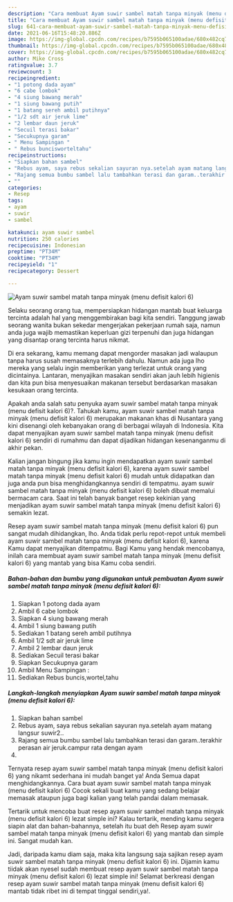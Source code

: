 ```yaml
---
description: "Cara membuat Ayam suwir sambel matah tanpa minyak (menu defisit kalori 6) Sederhana dan Mudah Dibuat"
title: "Cara membuat Ayam suwir sambel matah tanpa minyak (menu defisit kalori 6) Sederhana dan Mudah Dibuat"
slug: 641-cara-membuat-ayam-suwir-sambel-matah-tanpa-minyak-menu-defisit-kalori-6-sederhana-dan-mudah-dibuat
date: 2021-06-16T15:48:20.886Z
image: https://img-global.cpcdn.com/recipes/b7595b065100adae/680x482cq70/ayam-suwir-sambel-matah-tanpa-minyak-menu-defisit-kalori-6-foto-resep-utama.jpg
thumbnail: https://img-global.cpcdn.com/recipes/b7595b065100adae/680x482cq70/ayam-suwir-sambel-matah-tanpa-minyak-menu-defisit-kalori-6-foto-resep-utama.jpg
cover: https://img-global.cpcdn.com/recipes/b7595b065100adae/680x482cq70/ayam-suwir-sambel-matah-tanpa-minyak-menu-defisit-kalori-6-foto-resep-utama.jpg
author: Mike Cross
ratingvalue: 3.7
reviewcount: 3
recipeingredient:
- "1 potong dada ayam"
- "6 cabe lombok"
- "4 siung bawang merah"
- "1 siung bawang putih"
- "1 batang sereh ambil putihnya"
- "1/2 sdt air jeruk lime"
- "2 lembar daun jeruk"
- "Secuil terasi bakar"
- "Secukupnya garam"
- " Menu Sampingan "
- " Rebus buncisworteltahu"
recipeinstructions:
- "Siapkan bahan sambel"
- "Rebus ayam, saya rebus sekalian sayuran nya.setelah ayam matang langsur suwir2.."
- "Rajang semua bumbu sambel lalu tambahkan terasi dan garam..terakhir perasan air jeruk.campur rata dengan ayam"
- ""
categories:
- Resep
tags:
- ayam
- suwir
- sambel

katakunci: ayam suwir sambel 
nutrition: 250 calories
recipecuisine: Indonesian
preptime: "PT34M"
cooktime: "PT34M"
recipeyield: "1"
recipecategory: Dessert

---
```



![Ayam suwir sambel matah tanpa minyak (menu defisit kalori 6)](https://img-global.cpcdn.com/recipes/b7595b065100adae/680x482cq70/ayam-suwir-sambel-matah-tanpa-minyak-menu-defisit-kalori-6-foto-resep-utama.jpg)

Selaku seorang orang tua, mempersiapkan hidangan mantab buat keluarga tercinta adalah hal yang menggembirakan bagi kita sendiri. Tanggung jawab seorang  wanita bukan sekedar mengerjakan pekerjaan rumah saja, namun anda juga wajib memastikan keperluan gizi terpenuhi dan juga hidangan yang disantap orang tercinta harus nikmat.

Di era  sekarang, kamu memang dapat mengorder masakan jadi walaupun tanpa harus susah memasaknya terlebih dahulu. Namun ada juga lho mereka yang selalu ingin memberikan yang terlezat untuk orang yang dicintainya. Lantaran, menyajikan masakan sendiri akan jauh lebih higienis dan kita pun bisa menyesuaikan makanan tersebut berdasarkan masakan kesukaan orang tercinta. 



Apakah anda salah satu penyuka ayam suwir sambel matah tanpa minyak (menu defisit kalori 6)?. Tahukah kamu, ayam suwir sambel matah tanpa minyak (menu defisit kalori 6) merupakan makanan khas di Nusantara yang kini disenangi oleh kebanyakan orang di berbagai wilayah di Indonesia. Kita dapat menyajikan ayam suwir sambel matah tanpa minyak (menu defisit kalori 6) sendiri di rumahmu dan dapat dijadikan hidangan kesenanganmu di akhir pekan.

Kalian jangan bingung jika kamu ingin mendapatkan ayam suwir sambel matah tanpa minyak (menu defisit kalori 6), karena ayam suwir sambel matah tanpa minyak (menu defisit kalori 6) mudah untuk didapatkan dan juga anda pun bisa menghidangkannya sendiri di tempatmu. ayam suwir sambel matah tanpa minyak (menu defisit kalori 6) boleh dibuat memalui bermacam cara. Saat ini telah banyak banget resep kekinian yang menjadikan ayam suwir sambel matah tanpa minyak (menu defisit kalori 6) semakin lezat.

Resep ayam suwir sambel matah tanpa minyak (menu defisit kalori 6) pun sangat mudah dihidangkan, lho. Anda tidak perlu repot-repot untuk membeli ayam suwir sambel matah tanpa minyak (menu defisit kalori 6), karena Kamu dapat menyajikan ditempatmu. Bagi Kamu yang hendak mencobanya, inilah cara membuat ayam suwir sambel matah tanpa minyak (menu defisit kalori 6) yang mantab yang bisa Kamu coba sendiri.

<!--inarticleads1-->

##### Bahan-bahan dan bumbu yang digunakan untuk pembuatan Ayam suwir sambel matah tanpa minyak (menu defisit kalori 6):

1. Siapkan 1 potong dada ayam
1. Ambil 6 cabe lombok
1. Siapkan 4 siung bawang merah
1. Ambil 1 siung bawang putih
1. Sediakan 1 batang sereh ambil putihnya
1. Ambil 1/2 sdt air jeruk lime
1. Ambil 2 lembar daun jeruk
1. Sediakan Secuil terasi bakar
1. Siapkan Secukupnya garam
1. Ambil  Menu Sampingan :
1. Sediakan  Rebus buncis,wortel,tahu




<!--inarticleads2-->

##### Langkah-langkah menyiapkan Ayam suwir sambel matah tanpa minyak (menu defisit kalori 6):

1. Siapkan bahan sambel
1. Rebus ayam, saya rebus sekalian sayuran nya.setelah ayam matang langsur suwir2..
1. Rajang semua bumbu sambel lalu tambahkan terasi dan garam..terakhir perasan air jeruk.campur rata dengan ayam
1. 




Ternyata resep ayam suwir sambel matah tanpa minyak (menu defisit kalori 6) yang nikamt sederhana ini mudah banget ya! Anda Semua dapat menghidangkannya. Cara buat ayam suwir sambel matah tanpa minyak (menu defisit kalori 6) Cocok sekali buat kamu yang sedang belajar memasak ataupun juga bagi kalian yang telah pandai dalam memasak.

Tertarik untuk mencoba buat resep ayam suwir sambel matah tanpa minyak (menu defisit kalori 6) lezat simple ini? Kalau tertarik, mending kamu segera siapin alat dan bahan-bahannya, setelah itu buat deh Resep ayam suwir sambel matah tanpa minyak (menu defisit kalori 6) yang mantab dan simple ini. Sangat mudah kan. 

Jadi, daripada kamu diam saja, maka kita langsung saja sajikan resep ayam suwir sambel matah tanpa minyak (menu defisit kalori 6) ini. Dijamin kamu tiidak akan nyesel sudah membuat resep ayam suwir sambel matah tanpa minyak (menu defisit kalori 6) lezat simple ini! Selamat berkreasi dengan resep ayam suwir sambel matah tanpa minyak (menu defisit kalori 6) mantab tidak ribet ini di tempat tinggal sendiri,ya!.

